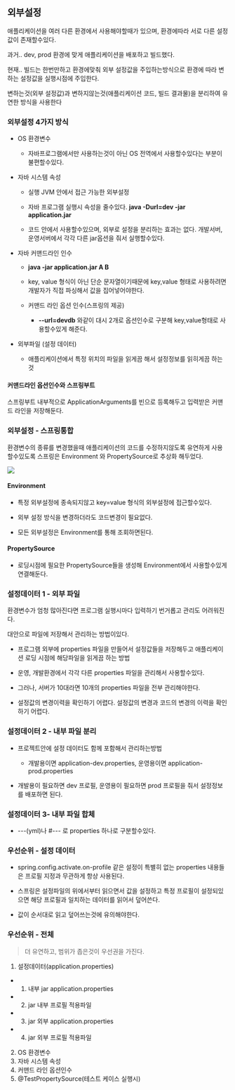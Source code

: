 ## 외부설정
애플리케이션을 여러 다른 환경에서 사용해야할때가 있으며, 환경에따라 서로 다른 설정값이 존재할수있다.


과거..
dev, prod 환경에 맞게 애플리케이션을 배포하고 빌드했다. 


현재.. 
빌드는 한번만하고 환경에맞춰 외부 설정값을 주입하는방식으로 환경에 따라 변하는 설정값을 실행시점에 주입한다. 

변하는것(외부 설정값)과 변하지않는것(애플리케이션 코드, 빌드 결과물)을 분리하여 유연한 방식을 사용한다

### 외부설정 4가지 방식

- OS 환경변수 
  - 자바프로그램에서만 사용하는것이 아닌 OS 전역에서 사용할수있다는 부분이 불편할수있다.
 
- 자바 시스템 속성
  - 실행 JVM 안에서 접근 가능한 외부설정
  
  - 자바 프로그램 실행시 속성을 줄수있다.
  **java -Durl=dev -jar application.jar**
  
  - 코드 안에서 사용할수있으며, 외부로 설정을 분리하는 효과는 없다. 개발서버, 운영서버에서 각각 다른 jar옵션을 줘서 실행할수있다.

- 자바 커맨드라인 인수
  - **java -jar application.jar A B**
  
  - key, value 형식이 아닌 단순 문자열이기때문에 key,value 형태로 사용하려면 개발자가 직접 파싱해서 값을 집어넣어야한다. 
  
  -  커맨드 라인 옵션 인수(스프링의 제공)
     - **--url=devdb** 와같이 대시 2개로 옵션인수로 구분해 key,value형태로 사용할수있게 해준다. 
  
- 외부파일 (설정 데이터) 
  - 애플리케이션에서 특정 위치의 파일을 읽게끔 해서  설정정보를 읽히게끔 하는것 

#### 커맨드라인 옵션인수와 스프링부트

스프링부트 내부적으로  ApplicationArguments를 빈으로 등록해두고 입력받은 커맨드 라인을 저장해둔다. 


### 외부설정 - 스프링통합
환경변수의 종류를 변경했을때 애플리케이션의 코드를 수정하지않도록 유연하게 사용할수있도록 스프링은 Environment 와 PropertySource로 추상화 해두었다.

![](https://velog.velcdn.com/images/rodlsdyd/post/16cdb7fd-ffe5-4347-b133-8ee596fd634e/image.png)


#### Environment

- 특정 외부설정에 종속되지않고 key=value 형식의 외부설정에 접근할수있다. 

- 외부 설정 방식을 변경하더라도 코드변경이 필요없다. 

- 모든 외부설정은 Environment를 통해 조회하면된다.

#### PropertySource

- 로딩시점에 필요한 PropertySource들을 생성해 Environment에서 사용할수있게 연결해둔다. 


### 설정데이터 1 - 외부 파일

환경변수가 엄청 많아진다면 프로그램 실행시마다 입력하기 번거롭고 관리도 어려워진다.

대안으로 파일에 저장해서 관리하는 방법이있다.

- 프로그램 외부에 properties 파일을 만들어서 설정값들을 저장해두고 애플리케이션 로딩 시점에 해당파일을 읽게끔 하는 방법 

- 운영, 개발환경에서 각각 다른 properties 파일을 관리해서 사용할수있다.

- 그러나, 서버가 10대라면 10개의 properties 파일을 전부 관리해야한다. 

- 설정값의 변경이력을 확인하기 어렵다. 설정값의 변경과 코드의 변경의 이력을 확인하기 어렵다. 

### 설정데이터 2 - 내부 파일 분리 

- 프로젝트안에 설정 데이터도 함께 포함해서 관리하는방법 
  - 개발용이면 application-dev.properties, 운영용이면 application-prod.properties  

- 개발용이 필요하면 dev 프로필, 운영용이 필요하면 prod 프로필을 줘서 설정정보를 배포하면 된다.

### 설정데이터 3- 내부 파일 합체

- ---(yml)나 #--- 로 properties 하나로 구분할수있다.
  
### 우선순위 - 설정 데이터

- spring.config.activate.on-profile 같은 설정이 특별히 없는 properties 내용들은 프로필 지정과 무관하게 항상 사용된다.

- 스프링은 설정파일의 위에서부터 읽으면서 값을 설정하고 특정 프로필이 설정되있으면 해당 프로필과 일치하는 데이터를 읽어서 덮어쓴다.

- 값이 순서대로 읽고 덮어쓰는것에 유의해야한다. 


### 우선순위 - 전체 

> 더 유연하고, 범위가 좁은것이 우선권을 가진다. 

1. 설정데이터(application.properties)
 - 1. 내부 jar application.properties
 - 2. jar 내부 프로필 적용파일
 - 3. jar 외부 application.properties
 - 4. jar 외부 프로필 적용파일
 
2. OS 환경변수
3. 자바 시스템 속성
4. 커맨드 라인 옵션인수
5. @TestPropertySource(테스트 케이스 실행시)

